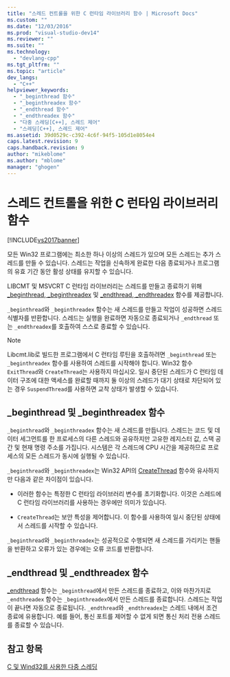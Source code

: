 ```yaml
---
title: "스레드 컨트롤을 위한 C 런타임 라이브러리 함수 | Microsoft Docs"
ms.custom: ""
ms.date: "12/03/2016"
ms.prod: "visual-studio-dev14"
ms.reviewer: ""
ms.suite: ""
ms.technology: 
  - "devlang-cpp"
ms.tgt_pltfrm: ""
ms.topic: "article"
dev_langs: 
  - "C++"
helpviewer_keywords: 
  - "_beginthread 함수"
  - "_beginthreadex 함수"
  - "_endthread 함수"
  - "_endthreadex 함수"
  - "다중 스레딩[C++], 스레드 제어"
  - "스레딩[C++], 스레드 제어"
ms.assetid: 39d0529c-c392-4c6f-94f5-105d1e8054e4
caps.latest.revision: 9
caps.handback.revision: 9
author: "mikeblome"
ms.author: "mblome"
manager: "ghogen"
---
```

# 스레드 컨트롤을 위한 C 런타임 라이브러리 함수
[!INCLUDE[vs2017banner](../../assembler/inline/includes/vs2017banner.md)]

모든 Win32 프로그램에는 최소한 하나 이상의 스레드가 있으며  모든 스레드는 추가 스레드를 만들 수 있습니다.  스레드는 작업을 신속하게 완료한 다음 종료되거나 프로그램의 유효 기간 동안 활성 상태를 유지할 수 있습니다.  
  
 LIBCMT 및 MSVCRT C 런타임 라이브러리는 스레드를 만들고 종료하기 위해 [\_beginthread, \_beginthreadex](../../c-runtime-library/reference/beginthread-beginthreadex.md) 및 [\_endthread, \_endthreadex](../../c-runtime-library/reference/endthread-endthreadex.md) 함수를 제공합니다.  
  
 `_beginthread`와 `_beginthreadex` 함수는 새 스레드를 만들고 작업이 성공하면 스레드 식별자를 반환합니다.  스레드는 실행을 완료하면 자동으로 종료되거나 `_endthread` 또는 `_endthreadex`를 호출하여 스스로 종료할 수 있습니다.  
  
> [!NOTE]
>  Libcmt.lib로 빌드한 프로그램에서 C 런타임 루틴을 호출하려면 `_beginthread` 또는 `_beginthreadex` 함수를 사용하여 스레드를 시작해야 합니다.  Win32 함수 `ExitThread`와 `CreateThread`는 사용하지 마십시오.  일시 중단된 스레드가 C 런타임 데이터 구조에 대한 액세스를 완료할 때까지 둘 이상의 스레드가 대기 상태로 차단되어 있는 경우 `SuspendThread`를 사용하면 교착 상태가 발생할 수 있습니다.  
  
##  <a name="_core_the__beginthread_function"></a> \_beginthread 및 \_beginthreadex 함수  
 `_beginthread`와 `_beginthreadex` 함수는 새 스레드를 만듭니다.  스레드는 코드 및 데이터 세그먼트를 한 프로세스의 다른 스레드와 공유하지만 고유한 레지스터 값, 스택 공간 및 현재 명령 주소를 가집니다.  시스템은 각 스레드에 CPU 시간을 제공하므로 프로세스의 모든 스레드가 동시에 실행될 수 있습니다.  
  
 `_beginthread`와 `_beginthreadex`는 Win32 API의 [CreateThread](http://msdn.microsoft.com/library/windows/desktop/ms682453) 함수와 유사하지만 다음과 같은 차이점이 있습니다.  
  
-   이러한 함수는 특정한 C 런타임 라이브러리 변수를 초기화합니다.  이것은 스레드에 C 런타임 라이브러리를 사용하는 경우에만 의미가 있습니다.  
  
-   `CreateThread`는 보안 특성을 제어합니다.  이 함수를 사용하여 일시 중단된 상태에서 스레드를 시작할 수 있습니다.  
  
 `_beginthread`와 `_beginthreadex`는 성공적으로 수행되면 새 스레드를 가리키는 핸들을 반환하고 오류가 있는 경우에는 오류 코드를 반환합니다.  
  
##  <a name="_core_the__endthread_function"></a> \_endthread 및 \_endthreadex 함수  
 [\_endthread](../../c-runtime-library/reference/endthread-endthreadex.md) 함수는 `_beginthread`에서 만든 스레드를 종료하고, 이와 마찬가지로 `_endthreadex` 함수는 `_beginthreadex`에서 만든 스레드를 종료합니다.  스레드는 작업이 끝나면 자동으로 종료됩니다.  `_endthread`와 `_endthreadex`는 스레드 내에서 조건 종료에 유용합니다.  예를 들어, 통신 포트를 제어할 수 없게 되면 통신 처리 전용 스레드를 종료할 수 있습니다.  
  
## 참고 항목  
 [C 및 Wind32를 사용한 다중 스레딩](../../parallel/multithreading-with-c-and-win32.md)